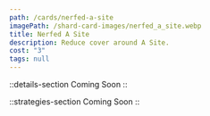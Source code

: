 ```yaml
---
path: /cards/nerfed-a-site
imagePath: /shard-card-images/nerfed_a_site.webp
title: Nerfed A Site
description: Reduce cover around A Site.
cost: "3"
tags: null
---
```


::details-section
Coming Soon
::

::strategies-section
Coming Soon
::

